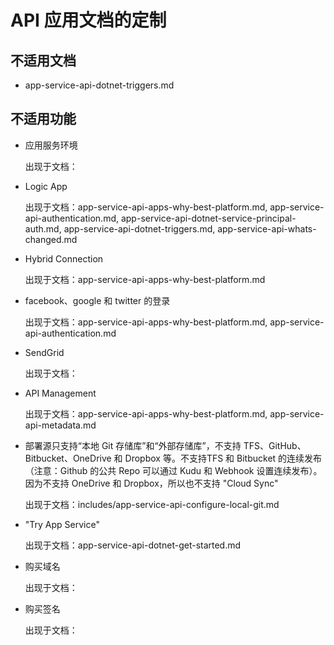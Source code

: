 # API 应用文档的定制

## 不适用文档

* app-service-api-dotnet-triggers.md

## 不适用功能

* 应用服务环境

    出现于文档：

* Logic App

    出现于文档：app-service-api-apps-why-best-platform.md, app-service-api-authentication.md, app-service-api-dotnet-service-principal-auth.md, app-service-api-dotnet-triggers.md, app-service-api-whats-changed.md

* Hybrid Connection

    出现于文档：app-service-api-apps-why-best-platform.md

* facebook、google 和 twitter 的登录

    出现于文档：app-service-api-apps-why-best-platform.md, app-service-api-authentication.md

* SendGrid

    出现于文档：

* API Management

    出现于文档：app-service-api-apps-why-best-platform.md, app-service-api-metadata.md

* 部署源只支持“本地 Git 存储库”和“外部存储库”，不支持 TFS、GitHub、Bitbucket、OneDrive 和 Dropbox 等。不支持TFS 和 Bitbucket 的连续发布（注意：Github 的公共 Repo 可以通过 Kudu 和 Webhook 设置连续发布）。因为不支持 OneDrive 和 Dropbox，所以也不支持 "Cloud Sync"

    出现于文档：includes/app-service-api-configure-local-git.md

* "Try App Service"

    出现于文档：app-service-api-dotnet-get-started.md

* 购买域名

    出现于文档：

* 购买签名

    出现于文档：